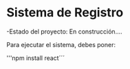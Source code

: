 <h1>Sistema de Registro</h1>

-Estado del proyecto: En construcción....

Para ejecutar el sistema, debes poner:

'''npm install react´´´
